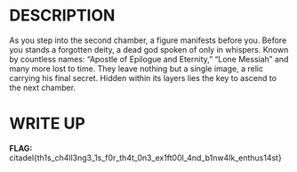 # DESCRIPTION 
As you step into the second chamber, 
a figure manifests before you. Before you stands a forgotten deity, a dead god spoken of only in whispers.
Known by countless names: “Apostle of Epilogue and Eternity,” “Lone Messiah” and many more lost to time.
They leave nothing but a single image, a relic carrying his final secret. Hidden within its layers lies 
the key to ascend to the next chamber.




# WRITE UP 
**FLAG:** citadel{th1s_ch4ll3ng3_1s_f0r_th4t_0n3_ex1ft00l_4nd_b1nw4lk_enthus14st}
